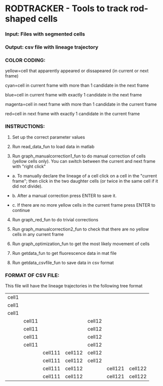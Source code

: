 RODTRACKER - Tools to track rod-shaped cells 
====

### Input: Files with segmented cells

### Output: csv file with lineage trajectory


### COLOR CODING:

yellow=cell that apparently appeared or dissapeared (in current or next frame)

cyan=cell in current frame with more than 1 candidate in the next frame

blue=cell in current frame with exactly 1 candidate in the next frame

magenta=cell in next frame with more than 1 candidate in the current frame

red=cell in next frame with exactly 1 candidate in the current frame


### INSTRUCTIONS:

1. Set up the correct parameter values

2. Run read_data_fun to load data in matlab

3. Run graph_manualcorrection1_fun to do manual correction of cells (yellow cells only). 
You can switch between the current and next frame with "right click"

* a. To manually declare the lineage of a cell click on a cell in the "current frame"; then click in 
the two daughter cells (or twice in the same cell if it did not divide).

* b. After a manual correction press ENTER to save it.

* c. If there are no more yellow cells in the current frame press ENTER to continue

4. Run graph_red_fun to do trivial corrections

5. Run graph_manualcorrection2_fun to check that there are no yellow cells in any current frame

6. Run graph_optimization_fun to get the most likely movement of cells

7. Run getdata_fun to get fluorescence data in mat file

8. Run getdata_csvfile_fun to save data in csv format


### FORMAT OF CSV FILE:

This file will have the lineage trajectories in the following tree format

|       |        |         |         |        |         |         | 
| ----- | ------ | ------- | ------- | ------ | ------- | ------- | 
| cell1 |        |         |         |        |         |         | 
| cell1 |        |         |         |        |         |         |        
| cell1 |        |         |         |        |         |         |
|       | cell11 |         |         | cell12 |         |         |
|       | cell11 |         |         | cell12 |         |         |
|       | cell11 |         |         | cell12 |         |         |
|       | cell11 |         |         | cell12 |         |         |
|       |        | cell111 | cell112 | cell12 |         |         |
|       |        | cell111 | cell112 | cell12 |         |         |
|       |        | cell111 | cell112 |        | cell121 | cell122 | 
|       |        | cell111 | cell112 |        | cell121 | cell122 | 


